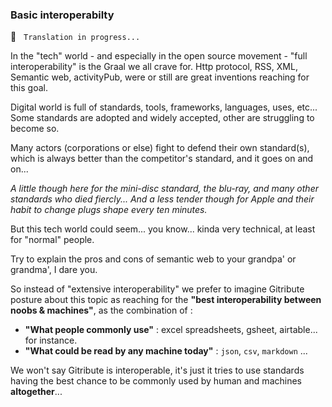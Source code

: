 
### Basic interoperabilty

🚧  &nbsp; `Translation in progress...`

In the "tech" world - and especially in the open source movement - "full interoperability" is the Graal we all crave for. Http protocol, RSS, XML, Semantic web, activityPub, were or still are great inventions reaching for this goal.

Digital world is full of standards, tools, frameworks, languages, uses, etc... Some standards are adopted and widely accepted, other are struggling to become so.

Many actors (corporations or else) fight to defend their own standard(s), which is always better than the competitor's standard, and it goes on and on...

_A little though here for the mini-disc standard, the blu-ray, and many other standards who died fiercly... And a less tender though for Apple and their habit to change plugs shape every ten minutes._

But this tech world could seem... you know... kinda very technical, at least for "normal" people.

Try to explain the pros and cons of semantic web to your grandpa' or grandma', I dare you.

So instead of "extensive interoperability" we prefer to imagine Gitribute posture about this topic as reaching for the **"best interoperability between noobs & machines"**, as the combination of :

- **"What people commonly use"** : excel spreadsheets, gsheet, airtable... for instance.
- **"What could be read by any machine today"** : `json`, `csv`, `markdown` ...

We won't say Gitribute is interoperable, it's just it tries to use standards having the best chance to be commonly used by human and machines **altogether**...
